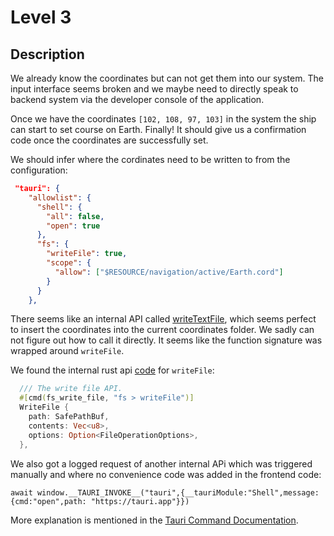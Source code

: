# Level 3

## Description

We already know the coordinates but can not get them into our system.
The input interface seems broken and we maybe need to directly speak to
backend system via the developer console of the application.

Once we have the coordinates `[102, 108, 97, 103]` in the system the ship can start to set
course on Earth. Finally!
It should give us a confirmation code once the coordinates are successfully set.

We should infer where the cordinates need to be written to from the configuration:

```json
 "tauri": {
    "allowlist": {
      "shell": {
        "all": false,
        "open": true
      },
      "fs": {
        "writeFile": true,
        "scope": {
          "allow": ["$RESOURCE/navigation/active/Earth.cord"]
        }
      }
    },
```

There seems like an internal API called
[writeTextFile](https://tauri.app/v1/api/js/fs#writetextfile),
which seems perfect to insert the coordinates into the current coordinates folder.
We sadly can not figure out how to call it directly. It seems like the function signature
was wrapped around `writeFile`.

We found the internal rust api [code](https://github.com/tauri-apps/tauri/blob/2c7d683ae39716f06298849d8a01f81c6fd6f153/core/tauri/src/endpoints/file_system.rs#L76) for `writeFile`:

```rust
  /// The write file API.
  #[cmd(fs_write_file, "fs > writeFile")]
  WriteFile {
    path: SafePathBuf,
    contents: Vec<u8>,
    options: Option<FileOperationOptions>,
  },
```

We also got a logged request of another internal APi which was
triggered manually and where no convenience code was added in the frontend code:

`await window.__TAURI_INVOKE__("tauri",{__tauriModule:"Shell",message:{cmd:"open",path: "https://tauri.app"}})`

More explanation is mentioned in the [Tauri Command Documentation](https://tauri.app/v1/guides/features/command/).
